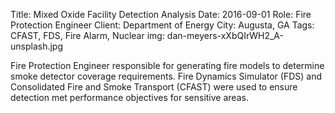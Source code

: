 Title: Mixed Oxide Facility Detection Analysis
Date: 2016-09-01
Role: Fire Protection Engineer
Client: Department of Energy
City: Augusta, GA
Tags: CFAST, FDS, Fire Alarm, Nuclear
img: dan-meyers-xXbQIrWH2_A-unsplash.jpg

Fire Protection Engineer responsible for generating fire models to determine smoke detector coverage requirements. Fire Dynamics Simulator (FDS) and Consolidated Fire and Smoke Transport (CFAST) were used to ensure detection met performance objectives for sensitive areas.
